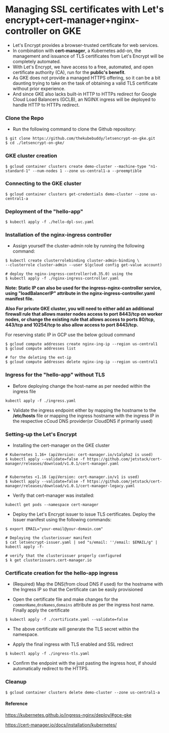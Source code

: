 # Managing SSL certificates with Let's encrypt+cert-manager+nginx-controller on GKE

* Let's Encrypt provides a browser-trusted certificate for web services.
* In combination with **cert-manager**, a Kubernetes add-on, the management and issuance of TLS certificates from Let's Encrypt will be completely automated.
* With Let's Encrypt, we have access to a free, automated, and open certificate authority (CA), run for the **public's benefit**.
* As GKE does not provide a managed HTTPS offering, so it can be a bit daunting trying to take on the task of obtaining a valid TLS certificate without prior experience.
* And since GKE also lacks built-in HTTP to HTTPs redirect for Google Cloud Load Balancers (GCLB), an NGINX ingress will be deployed to handle HTTP to HTTPs redirect.

### Clone the Repo
* Run the following command to clone the Github repository:
```
$ git clone https://github.com/thekubebuddy/letsencrypt-on-gke.git
$ cd ./letsencrypt-on-gke/
```

### GKE cluster creation
```
$ gcloud container clusters create demo-cluster --machine-type "n1-standard-1" --num-nodes 1 --zone us-central1-a --preemptible 
```

### Connecting to the GKE cluster 
```
$ gcloud container clusters get-credentials demo-cluster --zone us-central1-a
```

### Deployment of the "hello-app" 
```
$ kubectl apply -f ./hello-dpl-svc.yaml
```

### Installation of the nginx-ingress controller

* Assign yourself the cluster-admin role by running the following command:
```
$ kubectl create clusterrolebinding cluster-admin-binding \
--clusterrole cluster-admin --user $(gcloud config get-value account)

# deploy the nginx-ingress-controller(v0.35.0) using the
$ kubectl apply -f ./nginx-ingress-controller.yaml 
```

**Note: Static IP can also be used for the ingress-nginx-controller service, using "loadBalancerIP" attribute in the nginx-ingress-controller.yaml manifest file.**

**Also For private GKE cluster, you will need to either add an additional firewall rule that allows master nodes access to port 8443/tcp on worker nodes, or change the existing rule that allows access to ports 80/tcp, 443/tcp and 10254/tcp to also allow access to port 8443/tcp.**

For reserving static IP in GCP use the below gcloud command
```
$ gcloud compute addresses create nginx-ing-ip --region us-central1
$ gcloud compute addresses list

# for the deleting the ext-ip
$ gcloud compute addresses delete nginx-ing-ip --region us-central1
```

### Ingress for the "hello-app" without TLS 

* Before deploying change the host-name as per needed within the ingress file
```
kubectl apply -f ./ingress.yaml
```

* Validate the ingress endpoint either by mapping the hostname to the **/etc/hosts** file or mapping the ingress hostname with the ingress IP in the respective cCoud DNS provider(or CloudDNS if primarily used)


### Setting-up the Let's Encrypt

* Installing the cert-manager on the GKE cluster
```
# Kubernetes 1.16+ (apiVersion: cert-manager.io/v1alpha2 is used)
$ kubectl apply --validate=false -f https://github.com/jetstack/cert-manager/releases/download/v1.0.1/cert-manager.yaml


# Kubernetes <1.16 (apiVersion: cert-manager.io/v1 is used)
$ kubectl apply --validate=false -f https://github.com/jetstack/cert-manager/releases/download/v1.0.1/cert-manager-legacy.yaml
```

* Verify that cert-manager was installed:
```
kubectl get pods --namespace cert-manager
```

* Deploy the  Let's Encrypt issuer to issue TLS certificates. Deploy the Issuer manifest using the following commands:
```
$ export EMAIL="your-email@your-domain.com"

# Deploying the clusterissuer manifest
$ cat letsencrypt-issuer.yaml | sed "s/email: ''/email: $EMAIL/g" | kubectl apply -f-

# verify that the clusterissuer properly configured
$ k get clusterissuers.cert-manager.io 
```

### Certificate creation for the hello-app ingress

* (Required) Map the DNS(from cloud DNS if used) for the hostname with the Ingress IP so that the Certificate can be easily provisioned 

* Open the certificate file and make changes for the   `commonName`,`dnsNames`,`domains` attribute as per the ingress host name. Finally apply the certificate
```
$ kubectl apply -f ./certificate.yaml --validate=false
```

* The above certificate will generate the TLS secret within the namespace.

* Apply the final ingress with TLS enabled and SSL redirect 
```
$ kubectl apply -f ./ingress-tls.yaml
```

* Confirm the endpoint with the just pasting the ingress host, if should automatically redirect to the HTTPS. 


### Cleanup
```
$ gcloud container clusters delete demo-cluster --zone us-central1-a
```


#### Reference
https://kubernetes.github.io/ingress-nginx/deploy/#gce-gke

https://cert-manager.io/docs/installation/kubernetes/
